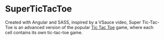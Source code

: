 # SuperTicTacToe

Created with Angular and SASS, inspired by a VSauce video, Super Tic-Tac-Toe is an advanced version of the popular [Tic Tac Toe](https://en.wikipedia.org/wiki/Tic-tac-toe) game, where each cell contains its own tic-tac-toe game.
